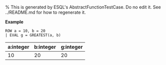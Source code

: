 % This is generated by ESQL's AbstractFunctionTestCase. Do no edit it. See ../README.md for how to regenerate it.

**Example**

```esql
ROW a = 10, b = 20
| EVAL g = GREATEST(a, b)
```

| a:integer | b:integer | g:integer |
| --- | --- | --- |
| 10 | 20 | 20 |


